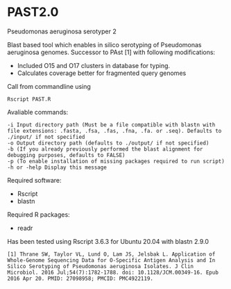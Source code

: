 # PAST2.0 
Pseudomonas aeruginosa serotyper 2

Blast based tool which enables in silico serotyping of Pseudomonas aeruginosa genomes. Successor to PAst [1] with following modifications:
* Included O15 and O17 clusters in database for typing.
* Calculates coverage better for fragmented query genomes 

Call from commandline using 

```
Rscript PAST.R 
```

Avaliable commands:

```
-i Input directory path (Must be a file compatible with blastn with file extensions: .fasta, .fsa, .fas, .fna, .fa. or .seq). Defaults to ./input/ if not specified
-o Output directory path (defaults to ./output/ if not specified)
-b (If you already previously performed the blast alignment for debugging purposes, defaults to FALSE) 
-p (To enable installation of missing packages required to run script)
-h or -help Display this message
```

Required software:
* Rscript
* blastn 

Required R packages:
* readr

Has been tested using Rscript 3.6.3 for Ubuntu 20.04 with blastn 2.9.0

```
[1] Thrane SW, Taylor VL, Lund O, Lam JS, Jelsbak L. Application of Whole-Genome Sequencing Data for O-Specific Antigen Analysis and In Silico Serotyping of Pseudomonas aeruginosa Isolates. J Clin Microbiol. 2016 Jul;54(7):1782-1788. doi: 10.1128/JCM.00349-16. Epub 2016 Apr 20. PMID: 27098958; PMCID: PMC4922119.
```

